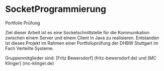 # SocketProgrammierung

Portfolie Prüfung

Ziel dieser Arbeit ist es eine Socketschnittstelle für die Kommunikation zwischen einem Server
und einem Client in Java zu realisieren. Entstanden ist dieses Projekt im Rahmen einer Portfolioprüfung
der DHBW Stuttgart im Fach Verteilte Systeme.

Gruppenmitglieder sind: [Fritz Bewersdorf] (fritz-bewersdorf.de) und [MC Klinger] (mc-klinger.de)
